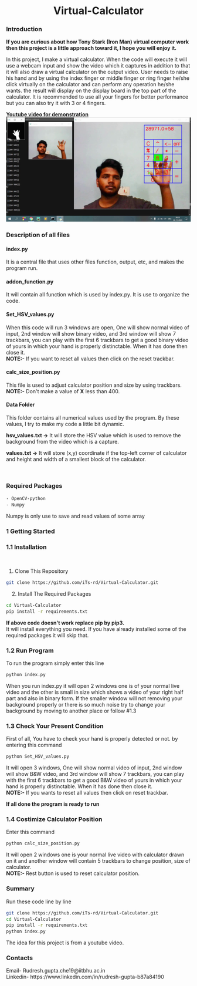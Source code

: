 <h1 align="center"> Virtual-Calculator </h1>

<h3>Introduction</h3>

<strong>If you are curious about how Tony Stark (Iron Man) virtual computer work then this project is a little approach toward it, I hope you will enjoy it.
 </strong>

In this project, I make a virtual calculator. When the code will execute it will use a webcam input and show the video which it captures in addition to that it will also draw a virtual calculator on the output video. User needs to raise his hand and by using the index finger or middle finger or ring finger he/she click virtually on the calculator and can perform any operation he/she wants. the result will display on the display board in the top part of the calculator. It is recommended to use all your fingers for better performance but you can also try it with 3 or 4 fingers.

<a href="#"><strong>Youtube video for demonstration</strong></a><br>
<a href="#"><img src="data/thumbnail.png"></a>


<h3>Description of all files</h3>

<h4>index.py</h4>

It is a central file that uses other files function, output, etc, and makes the program run.

<h4>addon_function.py</h4>

It will contain all function which is used by index.py. It is use to organize the code.


<h4>Set_HSV_values.py</h4>

When this code will run 3 windows are open, One will show normal video of input, 2nd window will show binary video, and 3rd window will show 7 trackbars, you can play with the first 6 trackbars to get a good binary video of yours in which your hand is properly distinctable. When it has done then close it. <br>
<strong>NOTE:-</strong> If you want to reset all values then click on the reset trackbar.


<h4>calc_size_position.py</h4>

This file is used to adjust calculator position and size by using trackbars. <br>
<strong>NOTE:-</strong> Don't make a value of <strong>X</strong> less than 400.


<h4>Data Folder</h4>

This folder contains all numerical values used by the program. By these values, I try to make my code a little bit dynamic.

<strong>hsv_values.txt -></strong> It will store the HSV value which is used to remove the background from the video which is a capture.

<strong>values.txt -></strong> It will store (x,y) coordinate if the top-left corner of calculator and height and width of a smallest block of the calculator.




<br>

<h3>Required Packages</h3>

```bash
- OpenCV-python
- Numpy
```

Numpy is only use to save and read values of some array
<br>


<h3>1 Getting Started</h3>


<h3>1.1 Installation</h3>

   
1. Clone This Repository
   
```bash
git clone https://github.com/iTs-rd/Virtual-Calculator.git
```
   
2. Install The Required Packages
```bash
cd Virtual-Calculator
pip install -r requirements.txt
```
<strong>If above code doesn't work replace pip by pip3.</strong><br>
It will install everything you need. If you have already installed some of the required packages it will skip that.

<h3>1.2 Run Program</h3>

To run the program simply enter this line

```bash
python index.py
```

When you run index.py it will open 2 windows one is of your normal live video and the other is small in size which shows a video of your right half part and also in binary form. If the smaller window will not removing your background properly or there is so much noise try to change your background by moving to another place or follow #1.3


<h3>1.3 Check Your Present Condition </h3>

First of all, You have to check your hand is properly detected or not. by entering this command

```bash
python Set_HSV_values.py
```

It will open 3 windows, One will show normal video of input, 2nd window will show B&W video, and 3rd window will show 7 trackbars, you can play with the first 6 trackbars to get a good B&W video of yours in which your hand is properly distinctable. When it has done then close it. <br>
<strong>NOTE:-</strong> If you wants to reset all values then click on reset trackbar.

<strong>If all done the program is ready to run</strong>


<h3>1.4 Costimize Calculator Position</h3>

Enter this command

```bash
python calc_size_position.py
```

It will open 2 windows one is your normal live video with calculator drawn on it and another window will contain 5 trackbars to change position, size of calculator. <br>
<strong>NOTE:-</strong> Rest button is used to reset calculator position.


<h3>Summary</h3>

Run these code line by line

```bash
git clone https://github.com/iTs-rd/Virtual-Calculator.git
cd Virtual-Calculator
pip install -r requirements.txt
python index.py
```

The idea for this project is from a youtube video.

<h3>Contacts</h3>
Email- Rudresh.gupta.che19@iitbhu.ac.in <br>
Linkedin- https://www.linkedin.com/in/rudresh-gupta-b87a84190
